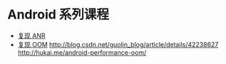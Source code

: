 # Android 系列课程
* [复现 ANR](https://github.com/Zhai-Wang/BaiduIfeDemo/tree/master/Android/AnrDemo)
* [复现 OOM]()
http://blog.csdn.net/guolin_blog/article/details/42238627
http://hukai.me/android-performance-oom/
